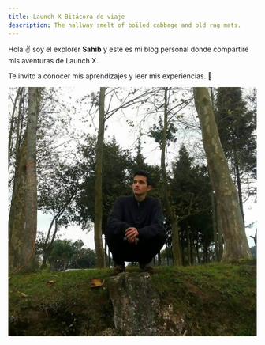 ```yaml
---
title: Launch X Bitácora de viaje
description: The hallway smelt of boiled cabbage and old rag mats.
---
```


Hola ✌️  soy el explorer **Sahib** y este es mi blog personal donde compartiré mis aventuras de Launch X.

Te invito a conocer mis aprendizajes y leer mis experiencias. 🚀

![Image text](https://github.com/PressureDraper/my_launchx_blog/blob/master/static/images/me.jpg)
